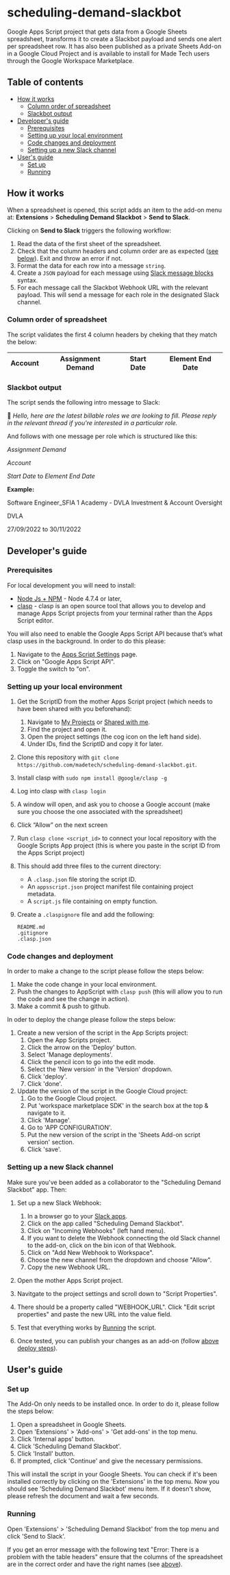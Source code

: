 # scheduling-demand-slackbot

Google Apps Script project that gets data from a Google Sheets spreadsheet, transforms it to create a Slackbot payload and sends one alert per spreadsheet row. It has also been published as a private Sheets Add-on in a Google Cloud Project and is available to install for Made Tech users through the Google Workspace Marketplace.

## Table of contents
  - [How it works](#how-it-works)
    - [Column order of spreadsheet](#column-order-of-spreadsheet)
    - [Slackbot output](#slackbot-output)
  - [Developer's guide](#developers-guide)
    - [Prerequisites](#prerequisites)
    - [Setting up your local environment](#setting-up-your-local-environment)
    - [Code changes and deployment](#code-changes-and-deployment)
    - [Setting up a new Slack channel](#setting-up-a-new-slack-channel)
  - [User's guide](#users-guide)
    - [Set up](#set-up)
    - [Running](#running)

## How it works
When a spreadsheet is opened, this script adds an item to the add-on menu at: **Extensions** > **Scheduling Demand Slackbot** > **Send to Slack**.

Clicking on **Send to Slack** triggers the following workflow:
1. Read the data of the first sheet of the spreadsheet.
2. Check that the column headers and column order are as expected ([see below](#column-order-of-spreadsheet)). Exit and throw an error if not.
3. Format the data for each row into a message `string`.
4. Create a `JSON` payload for each message using [Slack message blocks](https://api.slack.com/messaging/composing/layouts#adding-blocks) syntax.
5. For each message call the Slackbot Webhook URL with the relevant payload. This will send a message for each role in the designated Slack channel.

### Column order of spreadsheet

The script validates the first 4 column headers by cheking that they match the below:

| Account | Assignment Demand | Start Date | Element End Date |
| ------- | ----------------- | ---------- | ---------------- |

### Slackbot output

The script sends the following intro message to Slack:

:bell: *Hello, here are the latest billable roles we are looking to fill. Please reply in the relevant thread if you're interested in a particular role.*

And follows with one message per role which is structured like this:

*Assignment Demand*

*Account*

*Start Date* to *Element End Date*

**Example:**

Software Engineer_SFIA 1 Academy - DVLA Investment & Account Oversight

DVLA

27/09/2022 to 30/11/2022

## Developer's guide

### Prerequisites
For local development you will need to install:

* [Node Js + NPM](https://nodejs.org/en/download/) - Node 4.7.4 or later,
* [clasp](https://developers.google.com/apps-script/guides/clasp) - clasp is an open source tool that allows you to develop and manage Apps Script projects from your terminal rather than the Apps Script editor.

You will also need to enable the Google Apps Script API because that’s what clasp uses in the background. In order to do this please:
1. Navigate to the [Apps Script Settings](https://script.google.com/home/usersettings) page.
2. Click on "Google Apps Script API".
3. Toggle the switch to "on".

### Setting up your local environment

1. Get the ScriptID from the mother Apps Script project (which needs to have been shared with you beforehand):
   1. Navigate to [My Projects](https://script.google.com/home/my) or [Shared with me](https://script.google.com/home/shared).
   2. Find the project and open it.
   3. Open the project settings (the cog icon on the left hand side).
   4. Under IDs, find the ScriptID and copy it for later.

2. Clone this repository with `git clone https://github.com/madetech/scheduling-demand-slackbot.git`.
3. Install clasp with `sudo npm install @google/clasp -g`
4. Log into clasp with `clasp login`
5. A window will open, and ask you to choose a Google account (make sure you choose the one associated with the spreadsheet)
6. Click “Allow” on the next screen
7. Run `clasp clone <script_id>` to connect your local repository with the Google Scripts App project (this is where you paste in the script ID from the Apps Script project)
8. This should add three files to the current directory:
   - A `.clasp.json` file storing the script ID.
   - An `appsscript.json` project manifest file containing project metadata.
   - A `script.js` file containing on empty function.
9. Create a `.claspignore` file and add the following:
   ```
   README.md
   .gitignore
   .clasp.json
   ```

### Code changes and deployment
In order to make a change to the script please follow the steps below:
1. Make the code change in your local environment.
2. Push the changes to AppScript with `clasp push` (this will allow you to run the code and see the change in action).
3. Make a commit & push to github.

In oder to deploy the change please follow the steps below:
1. Create a new version of the script in the App Scripts project:
   1. Open the App Scripts project.
   2. Click the arrow on the 'Deploy' button.
   3. Select 'Manage deployments'.
   4. Click the pencil icon to go into the edit mode.
   5. Select the 'New version' in the 'Version' dropdown.
   6. Click 'deploy'.
   7. Click 'done'.
2. Update the version of the script in the Google Cloud project:
   1. Go to the Google Cloud project.
   2. Put 'workspace marketplace SDK' in the search box at the top & navigate to it.
   3. Click 'Manage'.
   4. Go to 'APP CONFIGURATION'.
   5. Put the new version of the script in the 'Sheets Add-on script version' section.
   6. Click 'save'.

### Setting up a new Slack channel

Make sure you've been added as a collaborator to the "Scheduling Demand Slackbot" app. Then:

1. Set up a new Slack Webhook:
   1. In a browser go to your [Slack apps](https://api.slack.com/apps).
   2. Click on the app called "Scheduling Demand Slackbot".
   3. Click on "Incoming Webhooks" (left hand menu).
   4. If you want to delete the Webhook connecting the old Slack channel to the add-on, click on the bin icon of that Webhook.
   5. Click on "Add New Webhook to Workspace".
   6. Choose the new channel from the dropdown and choose "Allow".
   7. Copy the new Webhook URL.

2. Open the mother Apps Script project.
3. Navitgate to the project settings and scroll down to "Script Properties".
4. There should be a property called "WEBHOOK_URL". Click "Edit script properties" and paste the new URL into the value field.
5. Test that everything works by [Running](#running) the script.
6. Once tested, you can publish your changes as an add-on (follow [above deploy steps](#code-changes-and-deployment)).

## User's guide

### Set up
The Add-On only needs to be installed once. In order to do it, please follow the steps below:
1. Open a spreadsheet in Google Sheets.
2. Open 'Extensions' > 'Add-ons' > 'Get add-ons' in the top menu.
3. Click 'Internal apps' button.
4. Click 'Scheduling Demand Slackbot'.
5. Click 'Install' button.
6. If prompted, click 'Continue' and give the necessary permissions.

This will install the script in your Google Sheets. You can check if it's been installed correctly by clicking on the 'Extensions' in the top menu. Now you should see 'Scheduling Demand Slackbot' menu item. If it doesn't show, please refresh the document and wait a few seconds.

### Running

Open 'Extensions' > 'Scheduling Demand Slackbot' from the top menu and click 'Send to Slack'.

If you get an error message with the following text "Error: There is a problem with the table headers" ensure that the columns of the spreadsheet are in the correct order and have the right names (see [above](#column-order-of-spreadsheet)).